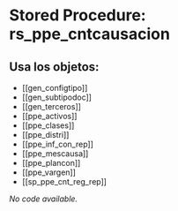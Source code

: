 # Stored Procedure: rs_ppe_cntcausacion

## Usa los objetos:
- [[gen_configtipo]]
- [[gen_subtipodoc]]
- [[gen_terceros]]
- [[ppe_activos]]
- [[ppe_clases]]
- [[ppe_distri]]
- [[ppe_inf_con_rep]]
- [[ppe_mescausa]]
- [[ppe_plancon]]
- [[ppe_vargen]]
- [[sp_ppe_cnt_reg_rep]]

*No code available.*

